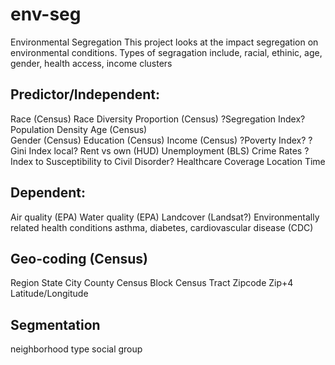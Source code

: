 # env-seg
Environmental Segregation
This project looks at the impact segregation on environmental conditions.
Types of segragation include, racial, ethinic, age, gender, health access, income clusters

## Predictor/Independent:
Race (Census)
Race Diversity Proportion (Census)
?Segregation Index?
Population Density
Age (Census)	
Gender (Census)
Education (Census)
Income (Census)
?Poverty Index?
?Gini Index local?
Rent vs own (HUD)
Unemployment (BLS)
Crime Rates
?Index to Susceptibility to Civil Disorder?
Healthcare Coverage
Location 
Time

## Dependent:
Air quality (EPA)
Water quality (EPA)
Landcover (Landsat?)
Environmentally related health conditions asthma, diabetes, cardiovascular disease (CDC)

## Geo-coding (Census)
Region
State
City
County
Census Block
Census Tract
Zipcode
Zip+4
Latitude/Longitude

## Segmentation
neighborhood type
social group

